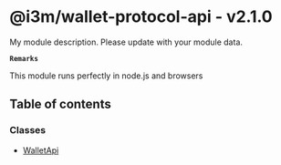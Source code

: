 # @i3m/wallet-protocol-api - v2.1.0

My module description. Please update with your module data.

**`Remarks`**

This module runs perfectly in node.js and browsers

## Table of contents

### Classes

- [WalletApi](classes/WalletApi.md)
